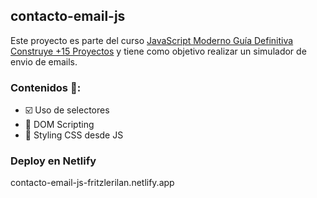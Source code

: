﻿## contacto-email-js

Este proyecto es parte del curso [JavaScript Moderno Guía Definitiva Construye +15 Proyectos](https://www.udemy.com/course/javascript-moderno-guia-definitiva-construye-10-proyectos/) y tiene como objetivo realizar un simulador de envio de emails.

### Contenidos 🔑:

 - ☑️ Uso de selectores
 - 📄 DOM Scripting
 - 💅 Styling CSS desde JS

### Deploy en Netlify
contacto-email-js-fritzlerilan.netlify.app